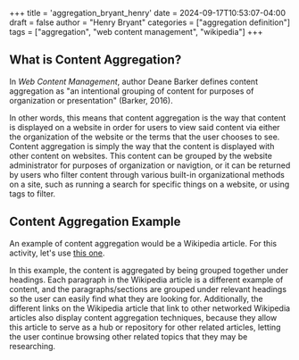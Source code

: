 +++ 
title = 'aggregation_bryant_henry'
date = 2024-09-17T10:53:07-04:00
draft = false
author = "Henry Bryant"
categories = ["aggregation definition"]
tags = ["aggregation", "web content management", "wikipedia"]
+++
## What is Content Aggregation? 

In *Web Content Management*, author Deane Barker defines content aggregation as "an intentional grouping of content for purposes of organization or presentation" (Barker, 2016). 

In other words, this means that content aggregation is the way that content is displayed on a website in order for users to view said content via either the organization of the website or the terms that the user chooses to see. Content aggregation is simply the way that the content is displayed with other content on websites. This content can be grouped by the website administrator for purposes of organization or navigtion, or it can be returned by users who filter content through various built-in organizational methods on a site, such as running a search for specific things on a website, or using tags to filter. 
## Content Aggregation Example

An example of content aggregation would be a Wikipedia article. For this activity, let's use [this one](https://en.wikipedia.org/wiki/Never_Gonna_Give_You_Up). 

In this example, the content is aggregated by being grouped together under headings. Each paragraph in the Wikipedia article is a different example of content, and the paragraphs/sections are grouped under relevant headings so the user can easily find what they are looking for. Additionally, the different links on the Wikipedia article that link to other networked Wikipedia articles also display content aggregation techniques, because they allow this article to serve as a hub or repository for other related articles, letting the user continue browsing other related topics that they may be researching. 